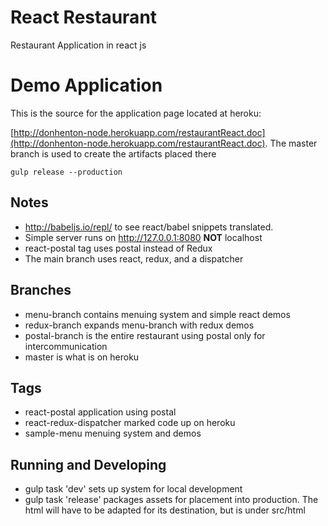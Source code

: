 # React Restaurant

Restaurant Application in react js


# Demo Application
This is the source for the application page located at heroku:

[http://donhenton-node.herokuapp.com/restaurantReact.doc](http://donhenton-node.herokuapp.com/restaurantReact.doc).
The master branch is used to create the artifacts placed there

```
gulp release --production
```

## Notes

* http://babeljs.io/repl/ to see react/babel snippets translated.
* Simple server runs on http://127.0.0.1:8080 **NOT** localhost
* react-postal tag uses postal instead of Redux
* The main branch uses react, redux, and a dispatcher
 

## Branches

* menu-branch contains menuing system and simple react demos
* redux-branch expands menu-branch with redux demos
* postal-branch is the entire restaurant using postal only for intercommunication
* master is what is on heroku

## Tags
* react-postal application using postal
* react-redux-dispatcher marked code up on heroku
* sample-menu menuing system and demos


## Running and Developing
* gulp task 'dev' sets up system for local development
* gulp task 'release' packages assets for placement into production. The html
will have to be adapted for its destination, but is under src/html
 
 
